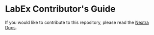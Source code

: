 # LabEx Contributor's Guide

If you would like to contribute to this repository, please read the [Nextra Docs](https://nextra.site/docs).
